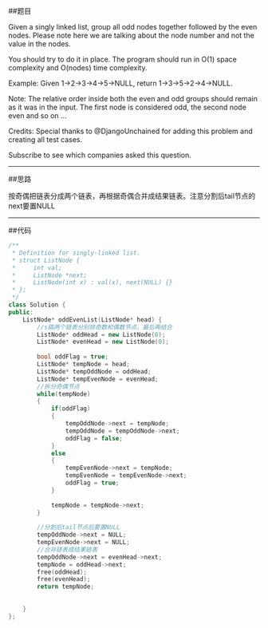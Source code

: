 ##题目

Given a singly linked list, group all odd nodes together followed by the even nodes. Please note here we are talking about the node number and not the value in the nodes.

You should try to do it in place. The program should run in O(1) space complexity and O(nodes) time complexity.

Example:
Given 1->2->3->4->5->NULL,
return 1->3->5->2->4->NULL.

Note:
The relative order inside both the even and odd groups should remain as it was in the input. 
The first node is considered odd, the second node even and so on ...

Credits:
Special thanks to @DjangoUnchained for adding this problem and creating all test cases.

Subscribe to see which companies asked this question.

------

##思路

按奇偶把链表分成两个链表，再根据奇偶合并成结果链表。注意分割后tail节点的next要置NULL

------

##代码

```cpp
/**
 * Definition for singly-linked list.
 * struct ListNode {
 *     int val;
 *     ListNode *next;
 *     ListNode(int x) : val(x), next(NULL) {}
 * };
 */
class Solution {
public:
    ListNode* oddEvenList(ListNode* head) {
        //s搞两个链表分别排奇数和偶数节点，最后再结合
        ListNode* oddHead = new ListNode(0);
        ListNode* evenHead = new ListNode(0);
        
        bool oddFlag = true;
        ListNode* tempNode = head;
        ListNode* tempOddNode = oddHead;
        ListNode* tempEvenNode = evenHead;
        //拆分奇偶节点
        while(tempNode)
        {
            if(oddFlag)
            {
                tempOddNode->next = tempNode;
                tempOddNode = tempOddNode->next;
                oddFlag = false;
            }
            else
            {
                tempEvenNode->next = tempNode;
                tempEvenNode = tempEvenNode->next;
                oddFlag = true;
            }
            
            tempNode = tempNode->next;
        }
        
        //分割后tail节点后要置NULL
        tempOddNode->next = NULL;
        tempEvenNode->next = NULL;
        //合并链表成结果链表
        tempOddNode->next = evenHead->next;
        tempNode = oddHead->next;
        free(oddHead);
        free(evenHead);
        return tempNode;
        
        
    }
};
```